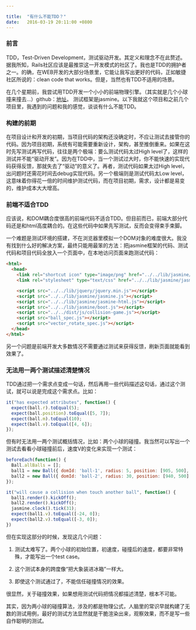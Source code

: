 ```yaml
---

title:  "有什么不能TDD？"
date:   2016-03-19 20:11:00 +0800
---
```


### 前言

TDD，Test-Driven Development，测试驱动开发。其定义和理念不在此赘述。据我所知，Rails社区应该是最推崇这一开发模式的社区了。我也是TDD的拥护者之一。的确，在WEB开发的大部分场景里，它能让我写出更好的代码，正如敏捷社区所说的：clean code that works。但是，当然也有TDD不适用的场景。

在几个星期前，我尝试用TDD开发一个小小的前端物理引擎。（其实就是几个小球撞来撞去...）github：[地址](https://github.com/afghl/collision-game)。 测试框架是jasmine。以下我就这个项目和之前几个项目里，我遇到的问题和我的感觉，谈谈有什么不能TDD。

### 构建的前期

在项目设计和开发的初期，当项目代码的架构还没确定时，不应让测试去接管你的代码。因为项目初期，系统有可能需要重新设计，架构，甚至推倒重来。如果在这时先写测试再写代码，往往是两个极端：要么测试代码太过High level了，这样的测试并不能“驱动开发”。因为在TDD中，当一个测试过大时，你不能快速的实现代码获得反馈，那就失去了“驱动”的意义了。再者，测试代码如果太过High level，出问题时还需花时间去debug实现代码。另一个极端则是测试代码太Low level，这意味着你得花一倍的时间维护测试代码，而在项目初期，需求，设计都是易变的，维护成本大大增高。

### 前端不适合TDD

应该说，和DOM耦合度很高的前端代码不适合TDD。但目前而已，前端大部分代码还是和html高度耦合的。在这些代码中如果先写测试，反而会变得束手束脚。

一个难题是测试环境的搭建，不在浏览器里模拟一个DOM对象的难度很大。我没有找到什么好的解决方案，最终只能用最笨的方法：把jasmine框架的代码、测试代码和项目代码全放入一个页面中，在本地访问页面来跑测试代码：

~~~ html
<html>
  <head>
    <link rel="shortcut icon" type="image/png" href="../../lib/jasmine/jasmine_favicon.png">
    <link rel="stylesheet" type="text/css" href="../../lib/jasmine/jasmine.css">

    <script src="../../lib/jquery/jquery.min.js"></script>
    <script src="../../lib/jasmine/jasmine.js"></script>
    <script src="../../lib/jasmine/jasmine-html.js"></script>
    <script src="../../lib/jasmine/boot.js"></script>
    <script src="../../dist/js/collision-game.js"></script>
    <script src="ball_spec.js"></script>
    <script src="vector_rotate_spec.js"></script>
  </head>
</html>
~~~

另一个问题是前端开发大多数情况不需要通过测试来获得反馈，刷新页面就能看到效果了。

### 无法用一两个测试描述清楚情况

TDD通过把一个需求点变成一句话，然后再用一些代码描述这句话，通过这个测试，就可以说是完成这个需求点。比如：

~~~ js
it("has expected attributes", function() {
  expect(ball.r).toEqual(5);
  expect(ball.position).toEqual([5, 7]);
  expect(ball.m).toEqual(10);
  expect(ball.v).toEqual([4, 6]);
});
~~~

但有时无法用一两个测试概括情况，比如：两个小球的碰撞。我当然可以写出一个测试去看看小球碰撞前后，速度V的变化来实现一个测试：

~~~ js
beforeEach(function() {
  Ball.allBalls = [];
  ball1 = new Ball({ domId: 'ball-1', radius: 5, position: [905, 500], mass: 10, velocity: [10, 0] });
  ball2 = new Ball({ domId: 'ball-2', radius: 30, position: [940, 500], mass: 40, velocity: [-11, 0] });
});

it("will cause a collision when touch another ball", function() {
  ball1.render().kickOff();
  ball2.render().kickOff();
  jasmine.clock().tick(31);
  expect(ball1.v).toEqual([-24, 0]);
  expect(ball2.v).toEqual([-3, 0]);
})
~~~

但在实现这部分的时候，发现这几个问题：

1. 测试太难写了。两个小球的初始位置，初速度，碰撞后的速度，都要非常特殊，才能写出一个test case。

2. 这个测试本身的跨度像“把大象装进冰箱”一样大。

3. 即使这个测试通过了，不能信任碰撞情况的效果。

很显然，关于碰撞效果，如果想用测试代码把情况都描述清楚，根本不可能。

其实，因为两小球的碰撞算法，涉及的都是物理公式，人脑里的常识早就构建了无数的测试用例，最好的测试方法显然就是干脆渲染出来，观察效果，而不是写一些自作聪明的测试。
